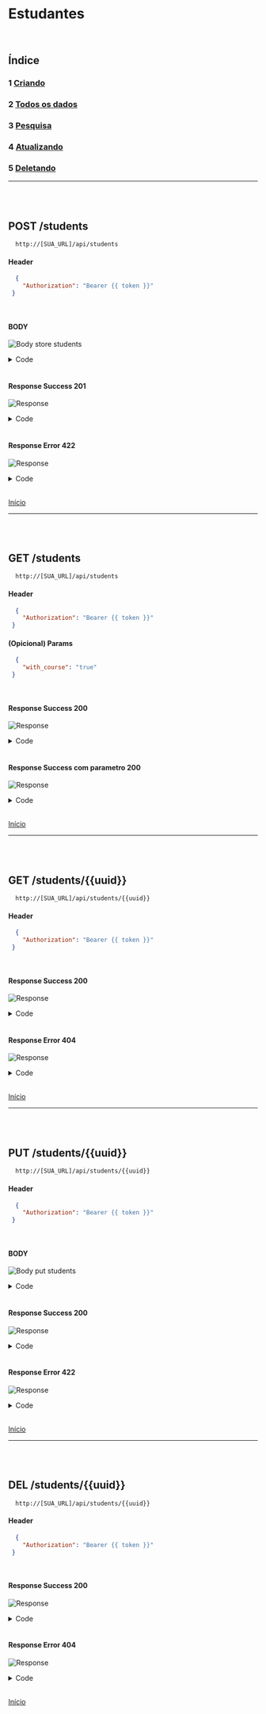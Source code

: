 # Estudantes

<br/>

## Índice
### 1 [Criando](#post-students)
### 2 [Todos os dados](#get-students)
### 3 [Pesquisa](#get-studentsuuid)
### 4 [Atualizando](#put-studentsuuid)
### 5 [Deletando](#del-studentsuuid)

<hr>
<br/>
<br/>

## POST /students

```
  http://[SUA_URL]/api/students
```
#### Header

```json
  { 
    "Authorization": "Bearer {{ token }}"
 }
```

<br>

#### BODY

![Body store students](/img/body_store_students.png)

<details> 
  <summary>Code</summary>

```json
{
    "first_name":"Eduardo",
    "last_name":"Pereira",
    "nif":"123125124",
    "status":"1",
    "sex":"M",
    "father_full_name":"Carlos",
    "mother_full_name":"Bruna",
    "email":"Eduardo@teste",
    "phone_num":"31231313",
    "country":"Portugal",
    "street_name":"Dão pedro primeiro",
    "postal_code":"1451-4123",
    "course_id":"15"
}
```

</details>

<br/>

#### Response Success 201

![Response](/img/response_success_store_students.png)

<details> 
  <summary>Code</summary>

```json
{
  "status": "Success",
  "message": "Student successfully created",
  "data": {
    "student": {
      "first_name": "Eduardo",
      "last_name": "Pereira",
      "nif": "123125124",
      "status": "1",
      "sex": "M",
      "father_full_name": "Carlos",
      "mother_full_name": "Bruna",
      "email": "eduardo@teste",
      "phone_num": "31231313",
      "country": "Portugal",
      "street_name": "Dão pedro primeiro",
      "postal_code": "1451-4123",
      "uuid": "a06415c9-cd38-46df-90c2-8b381c965350",
      "slug": "eduardo-pereira",
      "updated_at": "2022-09-02T14:13:31.000000Z",
      "created_at": "2022-09-02T14:13:31.000000Z"
    }
  }
}
```

</details>

<br/>

#### Response Error 422

![Response](/img/response_error_store_students.png)

<details> 
  <summary>Code</summary>

```json
{
  "message": "Someone already picked this [ NIF ] try another one! (and 1 more error)",
  "errors": {
    "nif": [
      "Someone already picked this [ NIF ] try another one!"
    ],
    "email": [
      "Someone already picked this [ EMAIL ] try another one!"
    ]
  }
}
```

</details>

<br>

[Início](#estudantes)

<hr>
<br/>
<br/>

## GET /students

```
  http://[SUA_URL]/api/students
```
#### Header

```json
  { 
    "Authorization": "Bearer {{ token }}"
 }
```

#### (Opicional) Params

```json
  { 
    "with_course": "true"
 }
```

<br/>

#### Response Success 200

![Response](/img/response_success_students.png)

<details> 
  <summary>Code</summary>

```json
{
  "status": "Success",
  "message": "All Students Loaded!",
  "data": {
    "students": [
      {
        "uuid": "be27c1a3-a90f-4374-9959-3f14be44a3ed",
        "slug": "luxanna-crownguard",
        "first_name": "Luxanna",
        "last_name": "Crownguard",
        "nif": "782110039",
        "status": 1,
        "sex": "F",
        "father_full_name": "Pieter Crownguard",
        "mother_full_name": "Augatha Crownguard",
        "email": "little.light@demacia.com",
        "phone_num": "+16417960670",
        "country": "demacia",
        "street_name": "high silvermere",
        "postal_code": "98872-2752",
        "created_at": "2022-09-02T14:10:54.000000Z",
        "updated_at": "2022-09-02T14:10:54.000000Z"
      },
      ...
    ]
}
```

</details>

<br/>

#### Response Success com parametro 200

![Response](/img/response_success_params_students.png)

<details> 
  <summary>Code</summary>

```json
{
  "status": "Success",
  "message": "All Students Loaded!",
  "data": {
    "students": [
      {
        "course_uuid": "3c33db3b-d595-4975-b92d-9a0fefde6f04",
        "course_name": "Hogwarts",
        "uuid": "be27c1a3-a90f-4374-9959-3f14be44a3ed",
        "slug": "luxanna-crownguard",
        "first_name": "Luxanna",
        "last_name": "Crownguard",
        "nif": "782110039",
        "status": 1,
        "sex": "F",
        "father_full_name": "Pieter Crownguard",
        "mother_full_name": "Augatha Crownguard",
        "email": "little.light@demacia.com",
        "phone_num": "+16417960670",
        "country": "demacia",
        "street_name": "high silvermere",
        "postal_code": "98872-2752",
        "created_at": "2022-09-02T14:10:54.000000Z",
        "updated_at": "2022-09-02T14:10:54.000000Z"
      },
      ...
    ]
}
```

</details>

<br>

[Início](#estudantes)

<hr>
<br/>
<br/>


## GET /students/{{uuid}}

```
  http://[SUA_URL]/api/students/{{uuid}}
```
#### Header

```json
  { 
    "Authorization": "Bearer {{ token }}"
 }
```

<br/>

#### Response Success 200

![Response](/img/response_success_show_students.png)

<details> 
  <summary>Code</summary>

```json
{
  "status": "Success",
  "message": "Student successfully found!",
  "data": {
    "student": {
      "uuid": "a06415c9-cd38-46df-90c2-8b381c965350",
      "slug": "eduardo-pereira",
      "first_name": "Eduardo",
      "last_name": "Pereira",
      "nif": "123125124",
      "status": 1,
      "sex": "M",
      "father_full_name": "Carlos",
      "mother_full_name": "Bruna",
      "email": "eduardo@teste",
      "phone_num": "31231313",
      "country": "Portugal",
      "street_name": "Dão pedro primeiro",
      "postal_code": "1451-4123",
      "created_at": "2022-09-02T14:13:31.000000Z",
      "updated_at": "2022-09-02T14:13:31.000000Z",
      "course": {
        "uuid": "4fc7653c-3998-419f-b2ec-facc4d1f1c41",
        "slug": "adipisci",
        "name": "Adipisci",
        "created_at": "2022-09-02T14:10:52.000000Z",
        "updated_at": "2022-09-02T14:10:52.000000Z"
      }
    }
  }
}
```

</details>

<br/>

#### Response Error 404

![Response](/img/response_error_generic_404.png)

<details> 
  <summary>Code</summary>

```json
{
  "status": "Error",
  "message": "The searched resource does not exist",
  "data": null
}
```

</details>

<br>

[Início](#estudantes)

<hr>
<br/>
<br/>

## PUT /students/{{uuid}}

```
  http://[SUA_URL]/api/students/{{uuid}}
```
#### Header

```json
  { 
    "Authorization": "Bearer {{ token }}"
 }
```

<br/>

#### BODY

![Body put students](/img/body_put_students.png)

<details> 
  <summary>Code</summary>

```json
{
    "first_name":"Pereira",
    "last_name":"Eduardo",
    "nif":"123125164",
    "status":"1",
    "sex":"M",
    "father_full_name":"Carlos",
    "mother_full_name":"Bruna",
    "email":"Eduardo@testes",
    "phone_num":"31231313",
    "country":"Portugal",
    "street_name":"Dão pedro primeiro",
    "postal_code":"1451-4123",
    "course_id":"15"
}
```

</details>

<br/>

#### Response Success 200

![Response](/img/response_success_put_students.png)

<details> 
  <summary>Code</summary>

```json
{
  "status": "Success",
  "message": "Student successfully updated",
  "data": {
    "student": {
      "uuid": "a06415c9-cd38-46df-90c2-8b381c965350",
      "slug": "eduardo-pereira",
      "first_name": "Pereira",
      "last_name": "Eduardo",
      "nif": "123125164",
      "status": "1",
      "sex": "M",
      "father_full_name": "Carlos",
      "mother_full_name": "Bruna",
      "email": "eduardo@testes",
      "phone_num": "31231313",
      "country": "Portugal",
      "street_name": "Dão pedro primeiro",
      "postal_code": "1451-4123",
      "created_at": "2022-09-02T14:13:31.000000Z",
      "updated_at": "2022-09-02T14:15:27.000000Z"
    }
  }
}
```

</details>

<br/>

#### Response Error 422

![Response](/img/response_error_put_students.png)

<details> 
  <summary>Code</summary>

```json
{
  "message": "Someone already picked this [ NIF ] try another one! (and 1 more error)",
  "errors": {
    "nif": [
      "Someone already picked this [ NIF ] try another one!"
    ],
    "email": [
      "Someone already picked this [ EMAIL ] try another one!"
    ]
  }
}
```

</details>

<br>

[Início](#estudantes)

<hr>
<br/>
<br/>

## DEL /students/{{uuid}}

```
  http://[SUA_URL]/api/students/{{uuid}}
```
#### Header

```json
  { 
    "Authorization": "Bearer {{ token }}"
 }
```

<br/>

#### Response Success 200

![Response](/img/response_success_del_students.png)

<details> 
  <summary>Code</summary>

```json
{
  "status": "Success",
  "message": "The student has been successfully removed!",
  "data": {
    "student": {
      "uuid": "a06415c9-cd38-46df-90c2-8b381c965350",
      "slug": "eduardo-pereira",
      "first_name": "Pereira",
      "last_name": "Eduardo",
      "nif": "123125164",
      "status": 1,
      "sex": "M",
      "father_full_name": "Carlos",
      "mother_full_name": "Bruna",
      "email": "eduardo@testes",
      "phone_num": "31231313",
      "country": "Portugal",
      "street_name": "Dão pedro primeiro",
      "postal_code": "1451-4123",
      "created_at": "2022-09-02T14:13:31.000000Z",
      "updated_at": "2022-09-02T14:15:27.000000Z"
    }
  }
}
```

</details>

<br/>

#### Response Error 404

![Response](/img/response_error_generic_404.png)

<details> 
  <summary>Code</summary>

```json
{
  "status": "Error",
  "message": "Unable to perform deletion. The requested resource does not exist!",
  "data": null
}
```

</details>

<br>

[Início](#estudantes)
